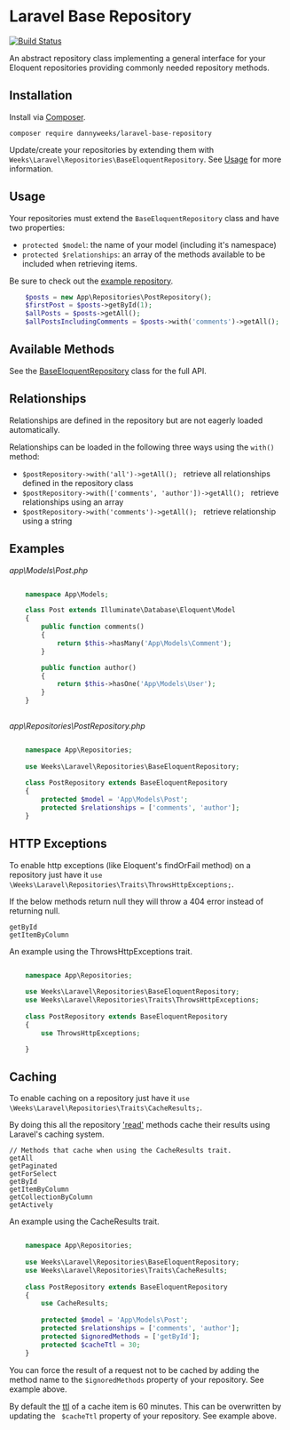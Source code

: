 # Laravel Base Repository
[![Build Status](https://travis-ci.org/dannyweeks/laravel-base-repository.svg?branch=v0.1)](https://travis-ci.org/dannyweeks/laravel-base-repository)

An abstract repository class implementing a general interface for your Eloquent repositories providing commonly needed repository methods.
 
## Installation
Install via [Composer](http://getcomposer.org).

`composer require dannyweeks/laravel-base-repository`

Update/create your repositories by extending them with `Weeks\Laravel\Repositories\BaseEloquentRepository`. See [Usage](#usage) for more information.

## Usage
Your repositories must extend the `BaseEloquentRepository` class and have two properties: 
- `protected $model`: the name of your model (including it's namespace)
- `protected $relationships`: an array of the methods available to be included when retrieving items. 

Be sure to check out the [example repository](#examples).

```php
    $posts = new App\Repositories\PostRepository();
    $firstPost = $posts->getById(1);
    $allPosts = $posts->getAll();
    $allPostsIncludingComments = $posts->with('comments')->getAll();
```

## Available Methods
See the [BaseEloquentRepository](https://github.com/dannyweeks/laravel-base-repository/blob/master/src/BaseEloquentRepository.php) class for the full API.

## Relationships

Relationships are defined in the repository but are not eagerly loaded automatically. 

Relationships can be loaded in the following three ways using the `with()` method:

- `$postRepository->with('all')->getAll(); ` retrieve all relationships defined in the repository class
- `$postRepository->with(['comments', 'author'])->getAll(); ` retrieve relationships using an array
- `$postRepository->with('comments')->getAll(); ` retrieve relationship using a string

## Examples

*app\Models\Post.php*

```php

    namespace App\Models;

    class Post extends Illuminate\Database\Eloquent\Model
    {
        public function comments()
        {
            return $this->hasMany('App\Models\Comment');
        }

        public function author()
        {
            return $this->hasOne('App\Models\User');
        }
    }
    
```

*app\Repositories\PostRepository.php*

```php

    namespace App\Repositories;
    
    use Weeks\Laravel\Repositories\BaseEloquentRepository;
    
    class PostRepository extends BaseEloquentRepository
    {
        protected $model = 'App\Models\Post';
        protected $relationships = ['comments', 'author'];
    }
```

## HTTP Exceptions
To enable http exceptions (like Eloquent's findOrFail method) on a repository just have it `use \Weeks\Laravel\Repositories\Traits\ThrowsHttpExceptions;`.

If the below methods return null they will throw a 404 error instead of returning null.

```
getById
getItemByColumn
```

An example using the ThrowsHttpExceptions trait.

```php

    namespace App\Repositories;
    
    use Weeks\Laravel\Repositories\BaseEloquentRepository;
    use Weeks\Laravel\Repositories\Traits\ThrowsHttpExceptions;
    
    class PostRepository extends BaseEloquentRepository
    {
        use ThrowsHttpExceptions;

    }
```

## Caching

To enable caching on a repository just have it `use \Weeks\Laravel\Repositories\Traits\CacheResults;`.

By doing this all the repository ['read'](https://en.wikipedia.org/wiki/Create,_read,_update_and_delete) methods cache their results using Laravel's caching system.

```
// Methods that cache when using the CacheResults trait.
getAll
getPaginated
getForSelect
getById
getItemByColumn
getCollectionByColumn
getActively
```

An example using the CacheResults trait.
```php

    namespace App\Repositories;
    
    use Weeks\Laravel\Repositories\BaseEloquentRepository;
    use Weeks\Laravel\Repositories\Traits\CacheResults;
    
    class PostRepository extends BaseEloquentRepository
    {
        use CacheResults;
        
        protected $model = 'App\Models\Post';
        protected $relationships = ['comments', 'author'];
        protected $ignoredMethods = ['getById'];
        protected $cacheTtl = 30;
    }
```

You can force the result of a request not to be cached by adding the method name to the `$ignoredMethods` property of your repository. See example above.

By default the [ttl](https://en.wikipedia.org/wiki/Time_to_live) of a cache item is 60 minutes. This can be overwritten by updating the ` $cacheTtl` property of your repository. See example above.
